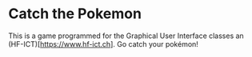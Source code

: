# Catch the Pokemon

This is a game programmed for the Graphical User Interface classes an (HF-ICT)[https://www.hf-ict.ch]. Go catch your pokémon!
